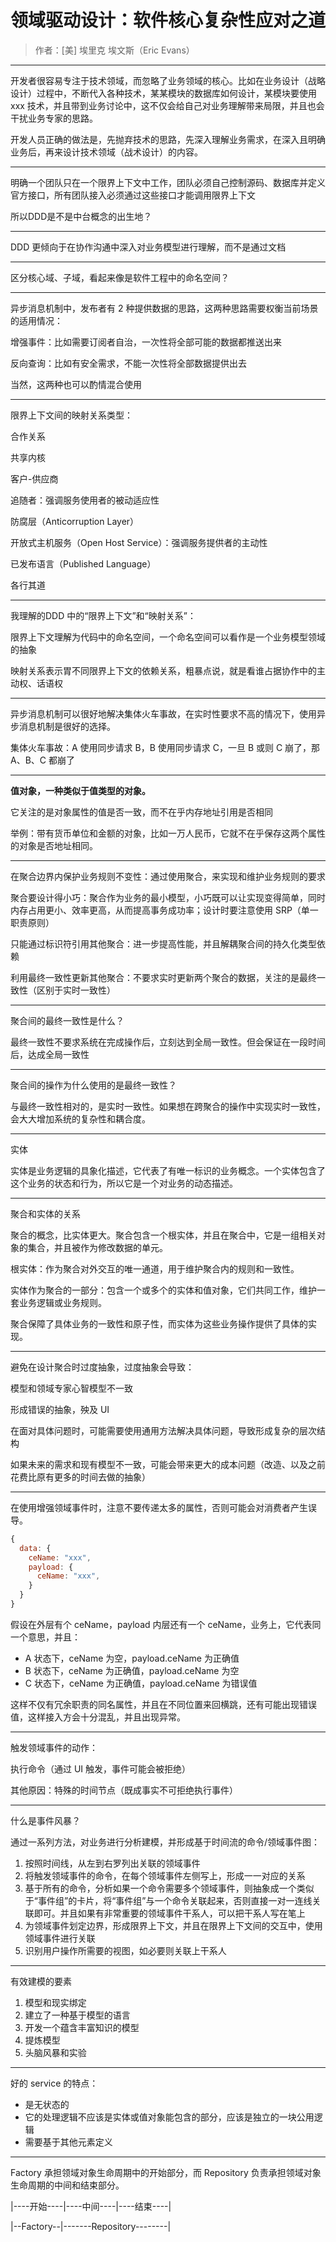 # 领域驱动设计：软件核心复杂性应对之道
> 作者：[美] 埃里克 埃文斯（Eric Evans）

---
开发者很容易专注于技术领域，而忽略了业务领域的核心。比如在业务设计（战略设计）过程中，不断代入各种技术，某某模块的数据库如何设计，某模块要使用 xxx 技术，并且带到业务讨论中，这不仅会给自己对业务理解带来局限，并且也会干扰业务专家的思路。

开发人员正确的做法是，先抛弃技术的思路，先深入理解业务需求，在深入且明确业务后，再来设计技术领域（战术设计）的内容。

---
明确一个团队只在一个限界上下文中工作，团队必须自己控制源码、数据库并定义官方接口，所有团队接入必须通过这些接口才能调用限界上下文

所以DDD是不是中台概念的出生地？

---
DDD 更倾向于在协作沟通中深入对业务模型进行理解，而不是通过文档

---
区分核心域、子域，看起来像是软件工程中的命名空间？

---
异步消息机制中，发布者有 2 种提供数据的思路，这两种思路需要权衡当前场景的适用情况：

增强事件：比如需要订阅者自治，一次性将全部可能的数据都推送出来

反向查询：比如有安全需求，不能一次性将全部数据提供出去

当然，这两种也可以酌情混合使用

---
限界上下文间的映射关系类型：

合作关系

共享内核

客户-供应商

追随者：强调服务使用者的被动适应性

防腐层（Anticorruption Layer）

开放式主机服务（Open Host Service）：强调服务提供者的主动性

已发布语言（Published Language）

各行其道

---
我理解的DDD 中的“限界上下文”和“映射关系”：

限界上下文理解为代码中的命名空间，一个命名空间可以看作是一个业务模型领域的抽象

映射关系表示胃不同限界上下文的依赖关系，粗暴点说，就是看谁占据协作中的主动权、话语权

---
异步消息机制可以很好地解决集体火车事故，在实时性要求不高的情况下，使用异步消息机制是很好的选择。

集体火车事故：A 使用同步请求 B，B 使用同步请求 C，一旦 B 或则 C 崩了，那 A、B、C 都崩了

---
**值对象，一种类似于值类型的对象。**

它关注的是对象属性的值是否一致，而不在乎内存地址引用是否相同

举例：带有货币单位和金额的对象，比如一万人民币，它就不在乎保存这两个属性的对象是否地址相同。

---
在聚合边界内保护业务规则不变性：通过使用聚合，来实现和维护业务规则的要求

聚合要设计得小巧：聚合作为业务的最小模型，小巧既可以让实现变得简单，同时内存占用更小、效率更高，从而提高事务成功率；设计时要注意使用 SRP（单一职责原则）

只能通过标识符引用其他聚合：进一步提高性能，并且解耦聚合间的持久化类型依赖

利用最终一致性更新其他聚合：不要求实时更新两个聚合的数据，关注的是最终一致性（区别于实时一致性）

---
聚合间的最终一致性是什么？

最终一致性不要求系统在完成操作后，立刻达到全局一致性。但会保证在一段时间后，达成全局一致性

---
聚合间的操作为什么使用的是最终一致性？

与最终一致性相对的，是实时一致性。如果想在跨聚合的操作中实现实时一致性，会大大增加系统的复杂性和耦合度。

---
实体

实体是业务逻辑的具象化描述，它代表了有唯一标识的业务概念。一个实体包含了这个业务的状态和行为，所以它是一个对业务的动态描述。

---
聚合和实体的关系

聚合的概念，比实体更大。聚合包含一个根实体，并且在聚合中，它是一组相关对象的集合，并且被作为修改数据的单元。

根实体：作为聚合对外交互的唯一通道，用于维护聚合内的规则和一致性。

实体作为聚合的一部分：包含一个或多个的实体和值对象，它们共同工作，维护一套业务逻辑或业务规则。

聚合保障了具体业务的一致性和原子性，而实体为这些业务操作提供了具体的实现。

---
避免在设计聚合时过度抽象，过度抽象会导致：

模型和领域专家心智模型不一致

形成错误的抽象，殃及 UI

在面对具体问题时，可能需要使用通用方法解决具体问题，导致形成复杂的层次结构

如果未来的需求和现有模型不一致，可能会带来更大的成本问题（改造、以及之前花费比原有更多的时间去做的抽象）

---
在使用增强领域事件时，注意不要传递太多的属性，否则可能会对消费者产生误导。

```js
{
  data: {
    ceName: "xxx",
    payload: {
      ceName: "xxx",
    }
  }
}
```
假设在外层有个 ceName，payload 内层还有一个 ceName，业务上，它代表同一个意思，并且：

- A 状态下，ceName 为空，payload.ceName 为正确值
- B 状态下，ceName 为正确值，payload.ceName 为空
- C 状态下，ceName 为正确值，payload.ceName 为错误值

这样不仅有冗余职责的同名属性，并且在不同位置来回横跳，还有可能出现错误值，这样接入方会十分混乱，并且出现异常。

---
触发领域事件的动作：

执行命令（通过 UI 触发，事件可能会被拒绝）

其他原因：特殊的时间节点（既成事实不可拒绝执行事件）

---
什么是事件风暴？

通过一系列方法，对业务进行分析建模，并形成基于时间流的命令/领域事件图：

1. 按照时间线，从左到右罗列出关联的领域事件
2. 将触发领域事件的命令，在每个领域事件左侧写上，形成一一对应的关系
3. 基于所有的命令，分析如果一个命令需要多个领域事件，则抽象成一个类似于“事件组”的卡片，将“事件组”与一个命令关联起来，否则直接一对一连线关联即可。并且如果有非常重要的领域事件干系人，可以把干系人写在笔上
4. 为领域事件划定边界，形成限界上下文，并且在限界上下文间的交互中，使用领域事件进行关联
5. 识别用户操作所需要的视图，如必要则关联上干系人

---
有效建模的要素
1. 模型和现实绑定
2. 建立了一种基于模型的语言
3. 开发一个蕴含丰富知识的模型
4. 提炼模型
5. 头脑风暴和实验

---
好的 service 的特点：
- 是无状态的
- 它的处理逻辑不应该是实体或值对象能包含的部分，应该是独立的一块公用逻辑
- 需要基于其他元素定义

---
Factory 承担领域对象生命周期中的开始部分，而 Repository 负责承担领域对象生命周期的中间和结束部分。

|----开始----|----中间----|----结束----|

|--Factory--|-------Repository--------|
